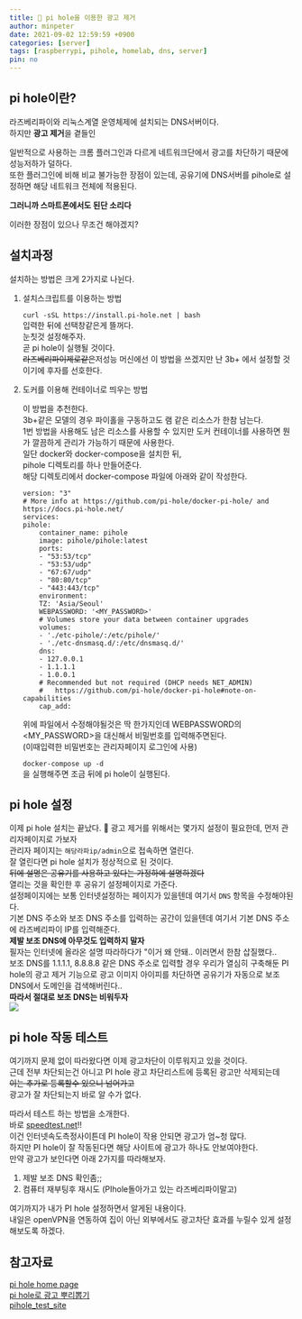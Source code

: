 ```yaml
---
title: 📡 pi hole을 이용한 광고 제거
author: minpeter
date: 2021-09-02 12:59:59 +0900
categories: [server]
tags: [raspberrypi, pihole, homelab, dns, server]
pin: no
---
```


## pi hole이란?

라즈베리파이와 리눅스계열 운영체제에 설치되는 DNS서버이다.  
하지만 **광고 제거**을 곁들인

일반적으로 사용하는 크롬 플러그인과 다르게 네트워크단에서 광고를 차단하기 때문에 성능저하가 덜하다.  
또한 플러그인에 비해 비교 불가능한 장점이 있는데, 공유기에 DNS서버를 pihole로 설정하면 해당 네트워크 전체에 적용된다.

**그러니까 스마트폰에서도 된단 소리다**

이러한 장점이 있으나 무조건 해야겠지?

## 설치과정

설치하는 방법은 크게 2가지로 나뉜다.

1. 설치스크립트를 이용하는 방법

   `curl -sSL https://install.pi-hole.net | bash`  
   입력한 뒤에 선택창같은게 뜰꺼다.  
   눈칫것 설정해주자.  
   곧 pi hole이 실행될 것이다.  
   ~~라즈베리파이제로같은~~저성능 머신에선 이 방법을 쓰겠지만 난 3b+ 에서 설정할 것이기에 후자를 선호한다.

2. 도커를 이용해 컨테이너로 띄우는 방법

   이 방법을 추천한다.  
   3b+같은 모델의 경우 파이홀을 구동하고도 램 같은 리소스가 한참 남는다.  
   1번 방법을 사용해도 남은 리소스를 사용할 수 있지만 도커 컨테이너를 사용하면 뭔가 깔끔하게 관리가 가능하기 때문에 사용한다.  
   일단 docker와 docker-compose을 설치한 뒤,  
   pihole 디렉토리를 하나 만들어준다.  
   해당 디렉토리에서 docker-compose 파일에 아래와 같이 작성한다.

   ```docker
   version: "3"
   # More info at https://github.com/pi-hole/docker-pi-hole/ and https://docs.pi-hole.net/
   services:
   pihole:
       container_name: pihole
       image: pihole/pihole:latest
       ports:
       - "53:53/tcp"
       - "53:53/udp"
       - "67:67/udp"
       - "80:80/tcp"
       - "443:443/tcp"
       environment:
       TZ: 'Asia/Seoul'
       WEBPASSWORD: '<MY_PASSWORD>'
       # Volumes store your data between container upgrades
       volumes:
       - './etc-pihole/:/etc/pihole/'
       - './etc-dnsmasq.d/:/etc/dnsmasq.d/'
       dns:
       - 127.0.0.1
       - 1.1.1.1
       - 1.0.0.1
       # Recommended but not required (DHCP needs NET_ADMIN)
       #   https://github.com/pi-hole/docker-pi-hole#note-on-capabilities
       cap_add:
   ```

   위에 파일에서 수정해야될것은 딱 한가지인데 WEBPASSWORD의 <MY_PASSWORD>을 대신해서 비밀번호를 입력해주면된다.  
   (이때입력한 비밀번호는 관리자페이지 로그인에 사용)

   `docker-compose up -d`  
   을 실행해주면 조금 뒤에 pi hole이 실행된다.

## pi hole 설정

이제 pi hole 설치는 끝났다. 🎉
광고 제거를 위해서는 몇가지 설정이 필요한데, 먼저 관리자페이지로 가보자  
관리자 페이지는 `해당라파ip/admin`으로 접속하면 열린다.  
잘 열린다면 pi hole 설치가 정상적으로 된 것이다.  
~~뒤에 설명은 공유기를 사용하고 있다는 가정하에 설명하겠다~~  
열리는 것을 확인한 후 공유기 설정페이지로 가준다.  
설정페이지에는 보통 인터넷설정하는 페이지가 있을텐데 여기서 `DNS` 항목을 수정해야된다.  
기본 DNS 주소와 보조 DNS 주소를 입력하는 공간이 있을텐데 여기서 기본 DNS 주소에 라즈베리파이 IP를 입력해준다.  
**제발 보조 DNS에 아무것도 입력하지 말자**  
필자는 인터넷에 올라온 설명 따라하다가 "이거 왜 안돼.. 이러면서 한참 삽질했다..  
보조 DNS를 1.1.1.1, 8.8.8.8 같은 DNS 주소로 입력할 경우 우리가 열심히 구축해둔 PI hole의 광고 제거 기능으로 광고 이미지 아이피를 차단하면 공유기가 자동으로 보조 DNS에서 도메인을 검색해버린다..  
**따라서 절대로 보조 DNS는 비워두자**  
![](/images/2022-01-10-01-19-39.png)

## pi hole 작동 테스트

여기까지 문제 없이 따라왔다면 이제 광고차단이 이루워지고 있을 것이다.  
근데 전부 차단되는건 아니고 PI hole 광고 차단리스트에 등록된 광고만 삭제되는데  
~~이는 추가로 등록할수 있으니 넘어가고~~  
광고가 잘 차단되는지 바로 알 수가 없다.

따라서 테스트 하는 방법을 소개한다.  
바로 [speedtest.net](https://www.speedtest.net/)!!  
이건 인터넷속도측정사이튼데 PI hole이 작용 안되면 광고가 엄~청 많다.  
하지만 PI hole이 잘 작동된다면 해당 사이트에 광고가 하나도 안보여야한다.  
만약 광고가 보인다면 아래 2가지를 따라해보자.

1. 제발 보조 DNS 확인좀;;
2. 컴퓨터 재부팅후 재시도 (PIhole돌아가고 있는 라즈베리파이말고)

여기까지가 내가 PI hole 설정하면서 알게된 내용이다.  
내일은 openVPN을 연동하여 집이 아닌 외부에서도 광고차단 효과를 누릴수 있게 설정해보도록 하겠다.

## 참고자료

[pi hole home page](https://pi-hole.net/)  
[pi hole로 광고 뿌리뽑기](https://kycfeel.github.io/2019/10/06/Pi-Hole%EB%A1%9C-%EA%B4%91%EA%B3%A0-%EB%BF%8C%EB%A6%AC%EB%BD%91%EA%B8%B0/)  
[pihole_test_site](https://www.reddit.com/r/pihole/comments/m1xran/pihole_test_site/)
